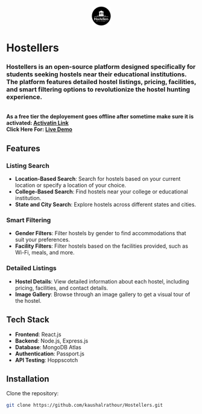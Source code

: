 
<p align="center"><img alt="Hostellers Logo" src="https://github.com/kaushalrathour/Hostellers/blob/main/public/images/logo.png" width="50px" height="50px">
<h1>Hostellers</h1></p>

### Hostellers is an open-source platform designed specifically for students seeking hostels near their educational institutions. The platform features detailed hostel listings, pricing, facilities, and smart filtering options to revolutionize the hostel hunting experience.

<p style="font-weight: bold;"><br>As a free tier the deployement goes offline after sometime make sure it is activated: 
	<a href="https://api.render.com/deploy/srv-cnjglfmct0pc73cb1dt0?key=gDminzcoJqo">Activatin Link</a>
    <br>Click Here For: 
    <a href="https://hostellers.onrender.com/">Live Demo</a>
    <br>
</p>

## Features

### Listing Search

- **Location-Based Search**: Search for hostels based on your current location or specify a location of your choice.
- **College-Based Search**: Find hostels near your college or educational institution.
- **State and City Search**: Explore hostels across different states and cities.

### Smart Filtering

- **Gender Filters**: Filter hostels by gender to find accommodations that suit your preferences.
- **Facility Filters**: Filter hostels based on the facilities provided, such as Wi-Fi, meals, and more.

### Detailed Listings

- **Hostel Details**: View detailed information about each hostel, including pricing, facilities, and contact details.
- **Image Gallery**: Browse through an image gallery to get a visual tour of the hostel.

## Tech Stack

- **Frontend**: React.js
- **Backend**: Node.js, Express.js
- **Database**: MongoDB Atlas
- **Authentication**: Passport.js
- **API Testing**: Hoppscotch

## Installation

Clone the repository:

```bash
git clone https://github.com/kaushalrathour/Hostellers.git
